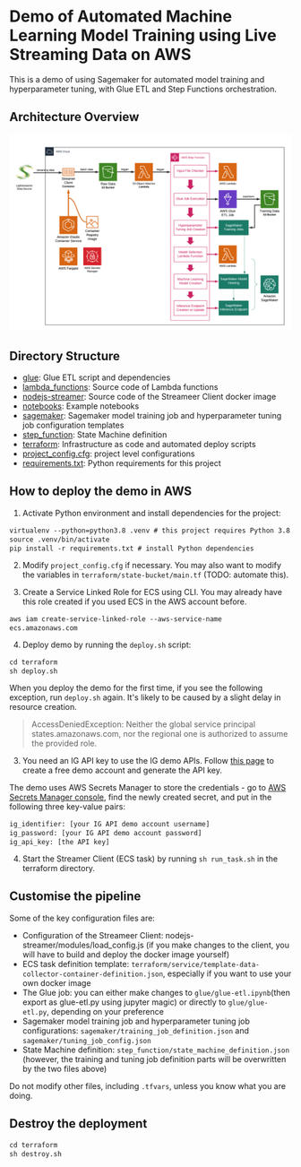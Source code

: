# Demo of Automated Machine Learning Model Training using Live Streaming Data on AWS 

This is a demo of using Sagemaker for automated model training and hyperparameter tuning,  with Glue ETL and Step Functions orchestration. 

## Architecture Overview

![ML Demo - HLD](ML_Demo_HLD.png)

## Directory Structure

- [glue](https://github.com/yoyu777/ml-demo/tree/master/glue): Glue ETL script and dependencies
- [lambda_functions](https://github.com/yoyu777/ml-demo/tree/master/lambda_functions): Source code of Lambda functions
- [nodejs-streamer](https://github.com/yoyu777/ml-demo/tree/master/nodejs-streamer): Source code of the Streameer Client docker image
- [notebooks](https://github.com/yoyu777/ml-demo/tree/master/notebooks): Example notebooks 
- [sagemaker](https://github.com/yoyu777/ml-demo/tree/master/sagemaker): Sagemaker model training job and hyperparameter tuning job configuration templates
- [step_function](https://github.com/yoyu777/ml-demo/tree/master/step_function): State Machine definition
- [terraform](https://github.com/yoyu777/ml-demo/tree/master/terraform): Infrastructure as code and automated deploy scripts
- [project_config.cfg](https://github.com/yoyu777/ml-demo/blob/master/project_config.cfg): project level configurations 
- [requirements.txt](https://github.com/yoyu777/ml-demo/blob/master/requirements.txt): Python requirements for this project 

## How to deploy the demo in AWS

1) Activate Python environment and install dependencies for the project:

```shell
virtualenv --python=python3.8 .venv	# this project requires Python 3.8 
source .venv/bin/activate
pip install -r requirements.txt # install Python dependencies
```

2) Modify `project_config.cfg` if necessary. 
You may also want to modify the variables in `terraform/state-bucket/main.tf` (TODO: automate this).

3) Create a Service Linked Role for ECS using CLI. You may already have this role created if you used ECS in the AWS account before. 

```
aws iam create-service-linked-role --aws-service-name ecs.amazonaws.com
```

4) Deploy demo by running the `deploy.sh` script:

```shell
cd terraform
sh deploy.sh
```

When you deploy the demo for the first time, if you see the following exception, run `deploy.sh` again. It's likely to be caused by a slight delay in resource creation. 


> AccessDeniedException: Neither the global service principal states.amazonaws.com, nor the regional one is authorized to assume the provided role.

3) You need an IG API key to use the IG demo APIs. Follow [this page](https://labs.ig.com/gettingstarted) to create a free demo account and generate the API key.

The demo uses AWS Secrets Manager to store the credentials - go to [AWS Secrets Manager console](https://console.aws.amazon.com/secretsmanager/), find the newly created secret, and put in the following three key-value pairs:

```
ig_identifier: [your IG API demo account username]
ig_password: [your IG API demo account password]
ig_api_key: [the API key]
```

4) Start the Streamer Client (ECS task) by running `sh run_task.sh` in the terraform directory.

## Customise the pipeline

Some of the key configuration files are: 

- Configuration of the Streameer Client: nodejs-streamer/modules/load_config.js (if you make changes to the client, you will have to build and deploy the docker image yourself)
- ECS task definition template: `terraform/service/template-data-collector-container-definition.json`, especially if you want to use your own docker image
- The Glue job: you can either make changes to `glue/glue-etl.ipynb`(then export as glue-etl.py using jupyter magic) or directly to `glue/glue-etl.py`, depending on your preference
- Sagemaker model training job and hyperparameter tuning job configurations: `sagemaker/training_job_definition.json` and `sagemaker/tuning_job_config.json`
- State Machine definition: `step_function/state_machine_definition.json` (however, the training and tuning job definition parts will be overwritten by the two files above)

Do not modify other files, including `.tfvars`, unless you know what you are doing. 

## Destroy the deployment

```shell
cd terraform
sh destroy.sh
```

